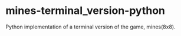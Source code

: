 # mines-terminal_version-python
Python implementation of a terminal version of the game, mines(8x8).

